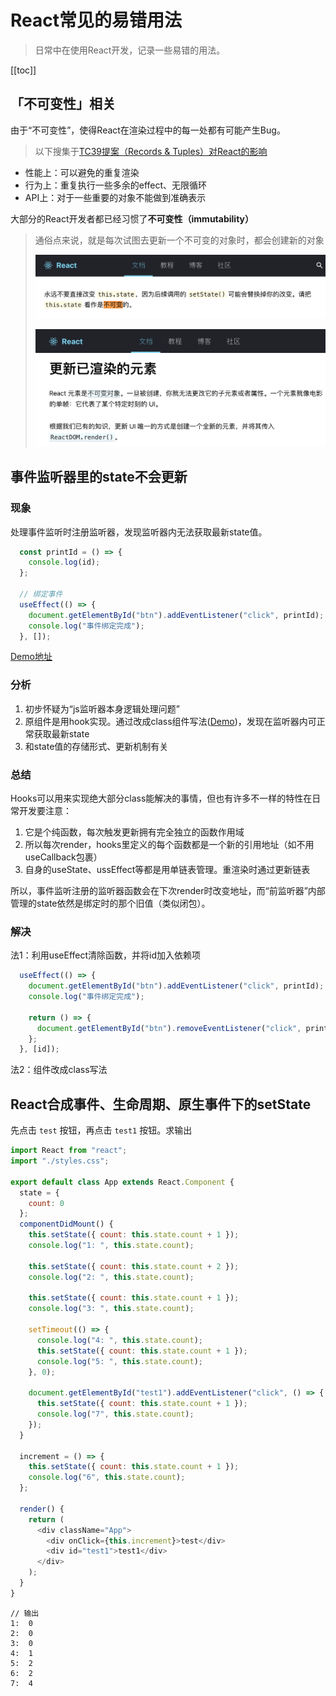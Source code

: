 # React常见的易错用法
> 日常中在使用React开发，记录一些易错的用法。

[[toc]]

## 「不可变性」相关
由于“不可变性”，使得React在渲染过程中的每一处都有可能产生Bug。
> 以下搜集于[TC39提案（Records & Tuples）对React的影响](www.apple.com.cn/retail/westlake/)
 - 性能上：可以避免的重复渲染
 - 行为上：重复执行一些多余的effect、无限循环
 - API上：对于一些重要的对象不能做到准确表示

大部分的React开发者都已经习惯了**不可变性（immutability）**
> 通俗点来说，就是每次试图去更新一个不可变的对象时，都会创建新的对象
>
> ![alt](./img/img-1.png)
>
> ![alt](./img/img-2.png)



## 事件监听器里的state不会更新
### 现象
处理事件监听时注册监听器，发现监听器内无法获取最新state值。
```js
  const printId = () => {
    console.log(id);
  };

  // 绑定事件
  useEffect(() => {
    document.getElementById("btn").addEventListener("click", printId);
    console.log("事件绑定完成");
  }, []);
```

[Demo地址](https://codesandbox.io/s/eloquent-meadow-dnirn?file=/src/App.js)

### 分析
 1. 初步怀疑为“js监听器本身逻辑处理问题”
 2. 原组件是用hook实现。通过改成class组件写法([Demo](https://codesandbox.io/s/clever-brook-b9qty?file=/src/App.js))，发现在监听器内可正常获取最新state
 3. 和state值的存储形式、更新机制有关

### 总结
Hooks可以用来实现绝大部分class能解决的事情，但也有许多不一样的特性在日常开发要注意：
 1. 它是个纯函数，每次触发更新拥有完全独立的函数作用域
 2. 所以每次render，hooks里定义的每个函数都是一个新的引用地址（如不用useCallback包裹）
 3. 自身的useState、ussEffect等都是用单链表管理。重渲染时通过更新链表

所以，事件监听注册的监听器函数会在下次render时改变地址，而“前监听器”内部管理的state依然是绑定时的那个旧值（类似闭包）。

### 解决
法1：利用useEffect清除函数，并将id加入依赖项
```js
  useEffect(() => {
    document.getElementById("btn").addEventListener("click", printId);
    console.log("事件绑定完成");

    return () => {
      document.getElementById("btn").removeEventListener("click", printId);
    };
  }, [id]);
```

法2：组件改成class写法

## React合成事件、生命周期、原生事件下的setState
先点击 `test` 按钮，再点击 `test1` 按钮。求输出
```js
import React from "react";
import "./styles.css";

export default class App extends React.Component {
  state = {
    count: 0
  };
  componentDidMount() {
    this.setState({ count: this.state.count + 1 });
    console.log("1: ", this.state.count);

    this.setState({ count: this.state.count + 2 });
    console.log("2: ", this.state.count);

    this.setState({ count: this.state.count + 1 });
    console.log("3: ", this.state.count);

    setTimeout(() => {
      console.log("4: ", this.state.count);
      this.setState({ count: this.state.count + 1 });
      console.log("5: ", this.state.count);
    }, 0);

    document.getElementById("test1").addEventListener("click", () => {
      this.setState({ count: this.state.count + 1 });
      console.log("7", this.state.count);
    });
  }

  increment = () => {
    this.setState({ count: this.state.count + 1 });
    console.log("6", this.state.count);
  };

  render() {
    return (
      <div className="App">
        <div onClick={this.increment}>test</div>
        <div id="test1">test1</div>
      </div>
    );
  }
}

```

```
// 输出
1:  0
2:  0
3:  0
4:  1
5:  2
6:  2
7:  4
```